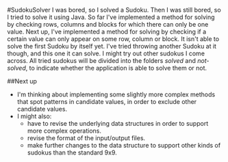 #SudokuSolver
I was bored, so I solved a Sudoku.
Then I was still bored, so I tried to solve it using Java.
So far I've implemented a method for solving by checking rows, columns and blocks for which there can only be one value.
Next up, I've implemented a method for solving by checking if a certain value can only appear on some row, column or block.
It isn't able to solve the first Sudoku by itself yet.
I've tried throwing another Sudoku at it though, and this one it can solve.
I might try out other sudokus I come across.
All tried sudokus will be divided into the folders *solved* and *not-solved*, to indicate whether the application is able to solve them or not.

##Next up
 * I'm thinking about implementing some slightly more complex methods that spot patterns in candidate values, in order to exclude other candidate values.
 * I might also:
   * have to revise the underlying data structures in order to support more complex operations.
   * revise the format of the input/output files.
   * make further changes to the data structure to support other kinds of sudokus than the standard 9x9.